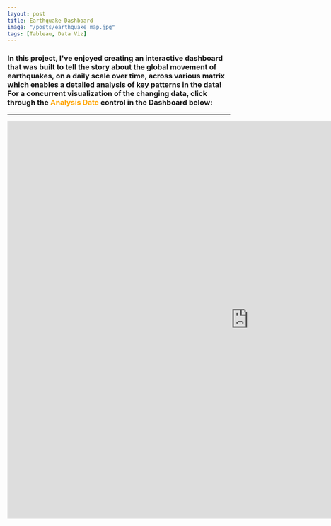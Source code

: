 ```yaml
---
layout: post
title: Earthquake Dashboard
image: "/posts/earthquake_map.jpg"
tags: [Tableau, Data Viz]
---
```


### In this project, I've enjoyed creating an interactive dashboard that was built to tell the story about the global movement of earthquakes, on a daily scale over time, across various matrix which enables a detailed analysis of key patterns in the data!  For a concurrent visualization of the changing data, click through the <font color="orange">Analysis Date</font> control in the Dashboard below:

---

<iframe seamless frameborder="0" src="https://public.tableau.com/views/DSIEarthquakeDashboard_16779073807970/DSIEarthquakeTracker?:embed=yes&:display_count=yes&:showVizHome=no" width = '1090' height = '900'></iframe>
